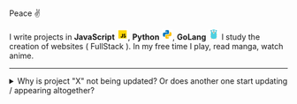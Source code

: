 Peace ✌️

I write projects in **JavaScript** <img src="https://raw.githubusercontent.com/Redume/Redume/master/icons/javascript.svg" alt="JavaScript" height=20>, **Python** <img src="https://raw.githubusercontent.com/Redume/Redume/master/icons/python.svg" alt="Python" height=20>, **GoLang** <img src="https://raw.githubusercontent.com/Redume/Redume/master/icons/golang.svg" alt="GoLang" height=20> I study the creation of websites ( FullStack ). In my free time I play, read manga, watch anime.

---

<details> 
  <summary>Why is project "X" not being updated? Or does another one start updating / appearing altogether?</summary>

###

Either I got tired of one project and I wanted to do another, or I lost the motivation to update or maintain the project.
</details>
